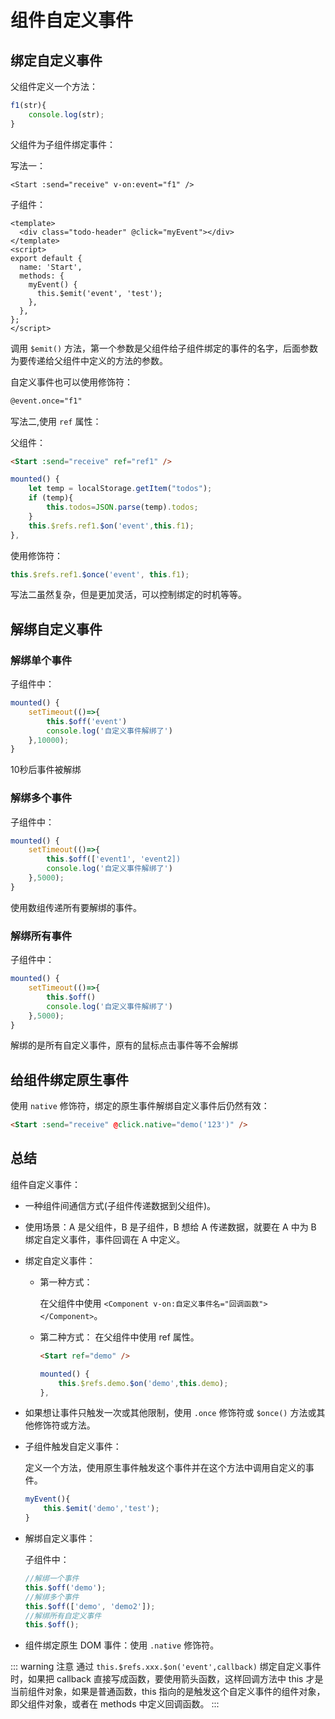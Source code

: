 # 组件自定义事件

## 绑定自定义事件

父组件定义一个方法：

```js
f1(str){
    console.log(str);
}
```

父组件为子组件绑定事件：

写法一：

```vue
<Start :send="receive" v-on:event="f1" />
```

子组件：

```vue
<template>
  <div class="todo-header" @click="myEvent"></div>
</template>
<script>
export default {
  name: 'Start',
  methods: {
    myEvent() {
      this.$emit('event', 'test');
    },
  },
};
</script>
```

调用 `$emit()` 方法，第一个参数是父组件给子组件绑定的事件的名字，后面参数为要传递给父组件中定义的方法的参数。

自定义事件也可以使用修饰符：

```html
@event.once="f1"
```

写法二,使用 `ref` 属性：

父组件：

```html
<Start :send="receive" ref="ref1" />
```

```js
mounted() {
    let temp = localStorage.getItem("todos");
    if (temp){
        this.todos=JSON.parse(temp).todos;
    }
    this.$refs.ref1.$on('event',this.f1);
},
```

使用修饰符：

```js
this.$refs.ref1.$once('event', this.f1);
```

写法二虽然复杂，但是更加灵活，可以控制绑定的时机等等。

## 解绑自定义事件

### 解绑单个事件

子组件中：

```js
mounted() {
    setTimeout(()=>{
        this.$off('event')
        console.log('自定义事件解绑了')
    },10000);
}
```

10秒后事件被解绑

### 解绑多个事件

子组件中：

```js
mounted() {
    setTimeout(()=>{
        this.$off(['event1', 'event2])
        console.log('自定义事件解绑了')
    },5000);
}
```

使用数组传递所有要解绑的事件。

### 解绑所有事件

子组件中：

```js
mounted() {
    setTimeout(()=>{
        this.$off()
        console.log('自定义事件解绑了')
    },5000);
}
```

解绑的是所有自定义事件，原有的鼠标点击事件等不会解绑

## 给组件绑定原生事件

使用 `native` 修饰符，绑定的原生事件解绑自定义事件后仍然有效：

```html
<Start :send="receive" @click.native="demo('123')" />
```

## 总结

组件自定义事件：

- 一种组件间通信方式(子组件传递数据到父组件)。
- 使用场景：A 是父组件，B 是子组件，B 想给 A 传递数据，就要在 A 中为 B 绑定自定义事件，事件回调在 A 中定义。
- 绑定自定义事件：

  - 第一种方式：

    在父组件中使用 `<Component v-on:自定义事件名="回调函数"></Component>`。

  - 第二种方式：
    在父组件中使用 ref 属性。

    ```html
    <Start ref="demo" />
    ```

    ```js
    mounted() {
        this.$refs.demo.$on('demo',this.demo);
    },
    ```

- 如果想让事件只触发一次或其他限制，使用 `.once` 修饰符或 `$once()` 方法或其他修饰符或方法。
- 子组件触发自定义事件：

  定义一个方法，使用原生事件触发这个事件并在这个方法中调用自定义的事件。

  ```js
  myEvent(){
      this.$emit('demo','test');
  }
  ```

- 解绑自定义事件：

  子组件中：

  ```js
  //解绑一个事件
  this.$off('demo');
  //解绑多个事件
  this.$off(['demo', 'demo2']);
  //解绑所有自定义事件
  this.$off();
  ```

- 组件绑定原生 DOM 事件：使用 `.native` 修饰符。

::: warning 注意
通过 `this.$refs.xxx.$on('event',callback)` 绑定自定义事件时，如果把 callback 直接写成函数，要使用箭头函数，这样回调方法中 this 才是当前组件对象，如果是普通函数，this 指向的是触发这个自定义事件的组件对象，即父组件对象，或者在 methods 中定义回调函数。
:::
